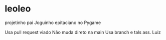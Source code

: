 # leoleo
projetinho pai
Joguinho epitaciano no Pygame


Usa pull request viado
Não muda direto na main
Usa branch e tals
ass. Luiz

